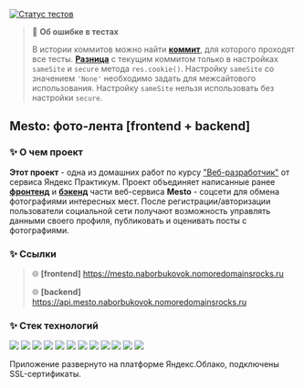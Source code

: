 [![Статус тестов](../../actions/workflows/tests.yml/badge.svg)](../../actions/workflows/tests.yml)

> :red_circle: **Об ошибке в тестах**
> 
> В истории коммитов можно найти [**коммит**](https://github.com/naborbukovok/react-mesto-api-full-gha/commit/8cccda10b958816c12088d9dce272aeb57095124), для которого проходят все тесты. [**Разница**](https://github.com/naborbukovok/react-mesto-api-full-gha/compare/8cccda1..84459a8) с текущим коммитом только в настройках ```sameSite``` и ```secure``` метода ```res.cookie()```. Настройку ```sameSite``` со значением ```'None'``` необходимо задать для межсайтового использования. Настройку ```sameSite``` нельзя использовать без настройки ```secure```.

## Mesto: фото-лента [frontend + backend]

### :sparkles: О чем проект
**Этот проект** - одна из домашних работ по курсу ["Веб-разработчик"](https://practicum.yandex.ru/web/) от сервиса Яндекс Практикум. Проект объединяет написанные ранее [**фронтенд**](https://github.com/naborbukovok/react-mesto-auth) и [**бэкенд**](https://github.com/naborbukovok/express-mesto-gha) части веб-сервиса **Mesto** - соцсети для обмена фотографиями интересных мест. После регистрации/авторизации пользователи социальной сети получают возможность управлять данными своего профиля, публиковать и оценивать посты с фотографиями.

### :sparkles: Ссылки
> :globe_with_meridians: **[frontend]** <https://mesto.naborbukovok.nomoredomainsrocks.ru>
> 
> :globe_with_meridians: **[backend]** <https://api.mesto.naborbukovok.nomoredomainsrocks.ru>

### :sparkles: Стек технологий
<img src="https://img.shields.io/badge/npm-CB3837?style=flat&logo=npm&logoColor=white"/> <img src="https://img.shields.io/badge/JavaScript-F7DF1E?style=flat&logo=javascript&logoColor=white"/> <img src="https://img.shields.io/badge/React-61DAFB?style=flat&logo=react&logoColor=white"/> <img src="https://img.shields.io/badge/HTML-E34F26?style=flat&logo=html5&logoColor=white"/> <img src="https://img.shields.io/badge/CSS-1572B6?style=flat&logo=css3&logoColor=white"/> <img src="https://img.shields.io/badge/Node.js-339933?style=flat&logo=nodedotjs&logoColor=white"/> <img src="https://img.shields.io/badge/Express-000000?style=flat&logo=express&logoColor=white"/> <img src="https://img.shields.io/badge/MongoDB-47A248?style=flat&logo=mongodb&logoColor=white"/> <img src="https://img.shields.io/badge/mongoose-880000?style=flat&logo=mongoose&logoColor=white"/> <img src="https://img.shields.io/badge/nginx-009639?style=flat&logo=nginx&logoColor=white"/> <img src="https://img.shields.io/badge/pm2-2B037A?style=flat&logo=pm2&logoColor=white"/> <img src="https://img.shields.io/badge/Yandex Cloud-5282FF?style=flat&logo=yandexcloud&logoColor=white"/>

Приложение развернуто на платформе Яндекс.Облако, подключены SSL-сертификаты.
